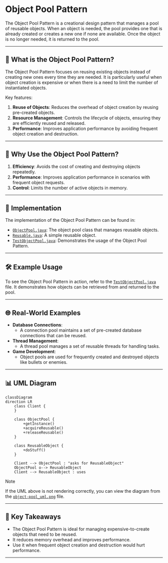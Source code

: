 # Object Pool Pattern

The Object Pool Pattern is a creational design pattern that manages a pool of reusable objects. When an object is needed, the pool provides one that is already created or creates a new one if none are available. Once the object is no longer needed, it is returned to the pool.

---

## 📖 What is the Object Pool Pattern?

The Object Pool Pattern focuses on reusing existing objects instead of creating new ones every time they are needed. It is particularly useful when object creation is expensive or when there is a need to limit the number of instantiated objects.

Key features:
1. **Reuse of Objects**: Reduces the overhead of object creation by reusing pre-created objects.
2. **Resource Management**: Controls the lifecycle of objects, ensuring they are efficiently reused and released.
3. **Performance**: Improves application performance by avoiding frequent object creation and destruction.

---

## 🤔 Why Use the Object Pool Pattern?

1. **Efficiency**: Avoids the cost of creating and destroying objects repeatedly.
2. **Performance**: Improves application performance in scenarios with frequent object requests.
3. **Control**: Limits the number of active objects in memory.

---

## 🔧 Implementation

The implementation of the Object Pool Pattern can be found in:
- [`ObjectPool.java`](./ObjectPool.java): The object pool class that manages reusable objects.
- [`Reusable.java`](./Reusable.java): A simple reusable object.
- [`TestObjectPool.java`](./TestObjectPool.java): Demonstrates the usage of the Object Pool Pattern.

---

## 🛠️ Example Usage

To see the Object Pool Pattern in action, refer to the [`TestObjectPool.java`](./TestObjectPool.java) file. It demonstrates how objects can be retrieved from and returned to the pool.

---

## 🌐 Real-World Examples

- **Database Connections**:
  - A connection pool maintains a set of pre-created database connections that can be reused.
- **Thread Management**:
  - A thread pool manages a set of reusable threads for handling tasks.
- **Game Development**:
  - Object pools are used for frequently created and destroyed objects like bullets or enemies.

---

## 📊 UML Diagram

```mermaid
classDiagram
direction LR
    class Client {
    }

    class ObjectPool {
        +getInstance()
        +acquireReusable()
        +releaseReusable()
    }

    class ReusableObject {
        +doStuff()
    }

    Client --> ObjectPool : "asks for ReusableObject"
    ObjectPool o--> ReusableObject
    Client --> ReusableObject : uses

```
> [!NOTE]
> If the UML above is not rendering correctly, you can view the diagram from the [`object-pool_uml.png`](./object-pool_uml.png) file.
---

## 📝 Key Takeaways

- The Object Pool Pattern is ideal for managing expensive-to-create objects that need to be reused.
- It reduces memory overhead and improves performance.
- Use it when frequent object creation and destruction would hurt performance.

---
